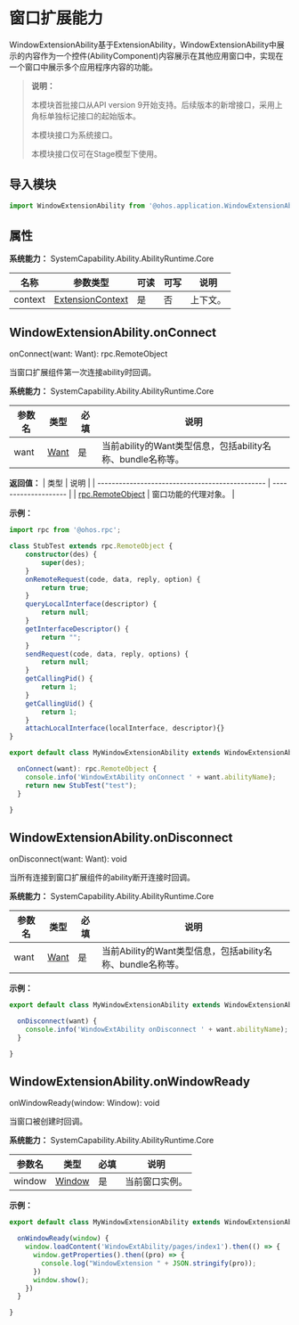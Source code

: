 # 窗口扩展能力
WindowExtensionAbility基于ExtensionAbility，WindowExtensionAbility中展示的内容作为一个控件(AbilityComponent)内容展示在其他应用窗口中，实现在一个窗口中展示多个应用程序内容的功能。

> **说明：**
>
> 本模块首批接口从API version 9开始支持。后续版本的新增接口，采用上角标单独标记接口的起始版本。
> 
> 本模块接口为系统接口。
>
>本模块接口仅可在Stage模型下使用。 

## 导入模块

```ts
import WindowExtensionAbility from '@ohos.application.WindowExtensionAbility';
```

## 属性

**系统能力：** SystemCapability.Ability.AbilityRuntime.Core

| 名称      | 参数类型 | 可读 | 可写 | 说明                      |
| --------- | -------- | ---- | ---- | ------------------------- |
| context      | [ExtensionContext](js-apis-extension-context.md)   | 是   | 否   | 上下文。      |

## WindowExtensionAbility.onConnect

onConnect(want: Want): rpc.RemoteObject

当窗口扩展组件第一次连接ability时回调。

**系统能力：** SystemCapability.Ability.AbilityRuntime.Core

| 参数名 | 类型 | 必填 | 说明 |
| -------- | -------- | -------- | -------- |
| want | [Want](js-apis-application-Want.md) | 是 | 当前ability的Want类型信息，包括ability名称、bundle名称等。 |

**返回值：** 
| 类型                                            | 说明                 |
| ----------------------------------------------- | -------------------- |
| [rpc.RemoteObject](js-apis-rpc.md#remoteobject) | 窗口功能的代理对象。 |

**示例：** 

```ts
import rpc from '@ohos.rpc';

class StubTest extends rpc.RemoteObject {
    constructor(des) {
        super(des);
    }
    onRemoteRequest(code, data, reply, option) {
        return true;
    }
    queryLocalInterface(descriptor) {
        return null;
    }
    getInterfaceDescriptor() {
        return "";
    }
    sendRequest(code, data, reply, options) {
        return null;
    }
    getCallingPid() {
        return 1;
    }
    getCallingUid() {
        return 1;
    }
    attachLocalInterface(localInterface, descriptor){}
}

export default class MyWindowExtensionAbility extends WindowExtensionAbility {

  onConnect(want): rpc.RemoteObject {
    console.info('WindowExtAbility onConnect ' + want.abilityName);
    return new StubTest("test");
  }

}
```

## WindowExtensionAbility.onDisconnect

onDisconnect(want: Want): void

当所有连接到窗口扩展组件的ability断开连接时回调。

**系统能力：** SystemCapability.Ability.AbilityRuntime.Core

| 参数名 | 类型 | 必填 | 说明 |
| -------- | -------- | -------- | -------- |
| want | [Want](js-apis-application-Want.md) | 是 | 当前Ability的Want类型信息，包括ability名称、bundle名称等。 |


**示例：** 

```ts
export default class MyWindowExtensionAbility extends WindowExtensionAbility {

  onDisconnect(want) {
    console.info('WindowExtAbility onDisconnect ' + want.abilityName);
  }

}
```


## WindowExtensionAbility.onWindowReady

onWindowReady(window: Window): void

当窗口被创建时回调。

**系统能力：** SystemCapability.Ability.AbilityRuntime.Core

| 参数名 | 类型 | 必填 | 说明 |
| -------- | -------- | -------- | -------- |
| window | [Window](js-apis-window.md) | 是 | 当前窗口实例。 |


**示例：** 

```ts
export default class MyWindowExtensionAbility extends WindowExtensionAbility {

  onWindowReady(window) {
    window.loadContent('WindowExtAbility/pages/index1').then(() => {
      window.getProperties().then((pro) => {
        console.log("WindowExtension " + JSON.stringify(pro));
      })
      window.show();
    })
  }

}
```